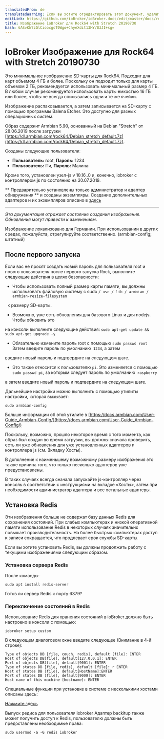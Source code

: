 ```yaml
---
translatedFrom: de
translatedWarning: Если вы хотите отредактировать этот документ, удалите поле «translationFrom», в противном случае этот документ будет снова автоматически переведен
editLink: https://github.com/ioBroker/ioBroker.docs/edit/master/docs/ru/downloads/ioBroker_Image_Rock64_20190209_stretch.md
title: Изображение ioBroker для Rock64 with Stretch 20190730
hash: 6ASvKW7zGlCioocgoT0Wgo+ChyeXdit13HY/U3JI+sg=
---
```

# IoBroker Изображение для Rock64 with Stretch 20190730
Это минимальное изображение SD-карты для Rock64. Подходит для карт объемом 4 ГБ и более. Поскольку он подходит только для карты объемом 2 ГБ, рекомендуется использовать минимальный размер 4 ГБ. В любом случае рекомендуется использовать карты емкостью 16 ГБ или более, чтобы не всегда описывались одни и те же ячейки.

Изображение распаковывается, а затем записывается на SD-карту с помощью программы Balena Etcher.
Это доступно для разных операционных систем.

Образ содержит Armbian 5.90, основанный на Debian "Stretch" от 28.06.2019 после загрузки [https://dl.armbian.com/rock64/Debian_stretch_default.7z](https://dl.armbian.com/rock64/Debian_stretch_default.7z).

Созданы следующие пользователи:

- **Пользователь:** root, **Пароль:** 1234
- **Пользователь:** Пи, **Пароль:** Малина

Кроме того, установлен узел-js v 10.16..0 и, конечно, iobroker с контроллером js по состоянию на 30.07.2019.

** Предварительно установлены только администратор и адаптер обнаружения ** и созданы экземпляры.
Создание дополнительных адаптеров и их экземпляров описано в [здесь](/tutorial/adapter.md)

-----------------

*Эта документация отражает состояние создания изображения. Обновления могут привести к изменениям.*

Изображение локализовано для Германии. При использовании в других средах, пожалуйста, отрегулируйте соответственно. (armbian-config; штатный)

## После первого запуска
Если вас не просят создать новый пароль для пользователя root и нового пользователя после первого запуска Rock, выполните следующие действия в целях безопасности:

- Чтобы использовать полный размер карты памяти, вы должны использовать файловую систему с sudo `/ usr / lib / armbian / armbian-resize-filesystem`

  к размеру SD-карты.

- Возможно, уже есть обновления для базового Linux и для nodejs. Чтобы обновить это

на консоли выполните следующие действия: `sudo apt-get update && sudo apt-get upgrade -y`

- Обязательно измените пароль root с помощью `sudo passwd root` Затем введите пароль по умолчанию` 1234`, а затем

введите новый пароль и подтвердите на следующем шаге.

- Это также относится к пользователю `pi`. Это изменяется с помощью `sudo passwd pi`, за которым следует пароль по умолчанию` raspberry`

а затем введите новый пароль и подтвердите на следующем шаге.

Дальнейшие настройки можно выполнить с помощью утилиты настройки, которая вызывает:

`sudo armbian-config`

Больше информации об этой утилите в [https://docs.armbian.com/User-Guide_Armbian-Config/](https://docs.armbian.com/User-Guide_Armbian-Config/)

Поскольку, возможно, прошло некоторое время с того момента, как образ был создан во время загрузки, вы должны сначала проверить, есть ли уже обновления для уже установленных адаптеров и контроллера js (см. Вкладку Хосты).

В дополнение к наименьшему возможному размеру изображения это также причина того, что только несколько адаптеров уже предустановлены.

В таких случаях всегда сначала запускайте js-контроллер через консоль в соответствии с инструкциями на вкладке «Хосты», затем при необходимости администратор адаптера и все остальные адаптеры.

## Установка Redis
Эти изображения больше не содержат базу данных Redis для сохранения состояний. При слабых компьютерах и низкой оперативной памяти использование Redis в некоторых случаях значительно повышает производительность. На более быстрых компьютерах доступ к записи сокращается, что продлевает срок службы SD-карты.

Если вы хотите установить Redis, вы должны продолжить работу с текущими изображениями следующим образом.

### Установка сервера Redis
После команды:

`sudo apt install redis-server`

Готов ли сервер Redis к порту 6379?

### Переключение состояний в Redis
Использование Redis для хранения состояний в ioBroker должно быть настроено в консоли с помощью:

`iobroker setup custom`

В следующем диалоговом окне введите следующее (Внимание в 4-й строке):

```
Type of objects DB [file, couch, redis], default [file]: ENTER
Host of objects DB(file), default[127.0.0.1]: ENTER
Port of objects DB(file), default[9001]: ENTER
Type of states DB [file, redis], default [file]: r ENTER
Host of states DB (file), default[HostName]:ENTER
Port of states DB (file), default[9000]: ENTER
Host name of this machine [hostname]: ENTER
```

Специальные функции при установке в системе с несколькими хостами описаны здесь:

[Нажмите здесь](config/multihost.md)

Выпуск редиса для пользователя iobroker Адаптер backitup также может получить доступ к Redis, пользователю должны быть предоставлены необходимые права:

`sudo usermod -a -G redis iobroker`